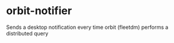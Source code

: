 # orbit-notifier
Sends a desktop notification every time orbit (fleetdm) performs a distributed query
